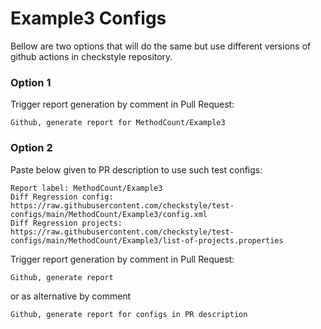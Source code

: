 # Example3 Configs

Bellow are two options that will do the same but use different versions
of github actions in checkstyle repository.


### Option 1
Trigger report generation by comment in Pull Request:
```
Github, generate report for MethodCount/Example3
```

### Option 2

Paste below given to PR description to use such test configs:
```
Report label: MethodCount/Example3
Diff Regression config: https://raw.githubusercontent.com/checkstyle/test-configs/main/MethodCount/Example3/config.xml
Diff Regression projects: https://raw.githubusercontent.com/checkstyle/test-configs/main/MethodCount/Example3/list-of-projects.properties
```

Trigger report generation by comment in Pull Request:
```
Github, generate report
```
or as alternative by comment
```
Github, generate report for configs in PR description
```
